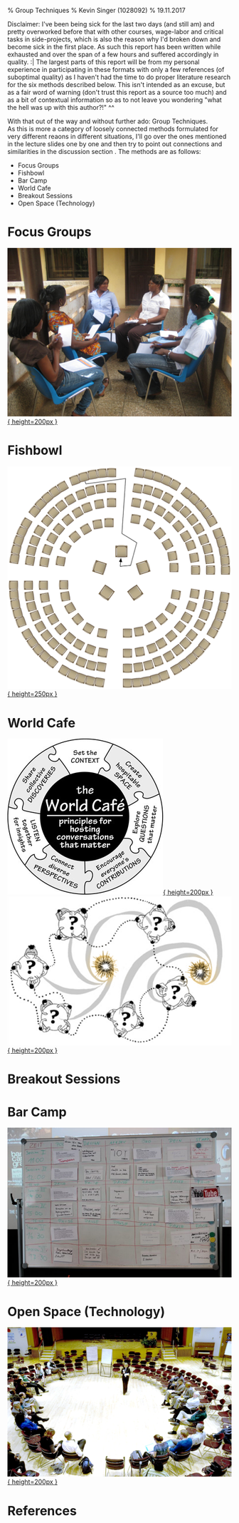 % Group Techniques
% Kevin Singer (1028092)
% 19.11.2017

<!--
~2 pages
750-1kw (w/o references)
review 3 others


Template  

Each report should contain the following sections: 

1.  Introduction: What is the core idea?  Explain the origins of the method, who proposed it? Are there different flavours or variants? In which paradigm does this method operate? What are the most relevant theories?  
2.  Use: Explain when to use it and how. What data does it produce?  
3.  Advantages and Disadvantages: Explain what the biggest advantages and disadvantages of this method are 
4.  Example: Provide a short example from the literature 

Note: You can deviate from this structure as long as all relevant points are discussed.





 unrelated: emejulu & mcgregor toward a radical digital citizenship

[image]: image.png "Image Title" 
![Alt text][image] 
A reference to the [image](#image).

![This is the caption\label{mylabel}](/url/of/image.png)
See figure \ref{mylabel}.

[^ref1]: See @Author1, p. 20
- - filter pandoc-citeproc

This is [an example][id] reference-style link.
This is [an example](http://example.com/ "Title") inline link.
[id]: http://example.com/  "Optional Title Here"
this is a [link to ref][reftest] 
[reftest]: http://example.org is a reftest

see asdf[^foo] or jkl^[asdfasfd]
[^foo]: bar



ich schreibs auch für meine peers :P
 also hab beschlossen der sinn davon ist
 leuten ein gefühl dafür zu geben wann sie mehr papers lesen sollten
 aka wann die methode hilfreich ist, was es für skills braucht, whatever
 mit einem sehr deutlichen "seids keine doofen zahlenfetischisten" unterton
 kontext der entstehung ist bei mir auch sehr wichtig, das ist bei "group methods" vielleicht bissi schwierig :P


-->


<!--
Group Techniques in general:

{TODO} did they influence each other and if so how?

-->


<!--
-->

Disclaimer: I've been being sick for the last two days (and still am) and pretty overworked before that with other courses, wage-labor and critical tasks in side-projects, which is also the reason why I'd broken down and become sick in the first place. As such this report has been written while exhausted and over the span of a few hours and suffered accordingly in quality. :|  The largest parts of this report will be from my personal experience in participating in these formats  with only a few references (of suboptimal quality) as I haven't had the time to
do proper literature research for the six <!-- TODO!!! correct if less --> methods described below. This isn't intended as an excuse, but as a fair word of warning (don't trust this report as a source too much) and as a bit of contextual information so as to not leave you wondering "what the hell was up with this author?!" ^^

With that out of the way and without further ado: Group Techniques.  
As this is more a category of loosely connected methods formulated for very different reaons in different situations, I'll go over <!--TODO (some of) --> the ones mentioned in the lecture slides one by one and then try to point out connections and similarities in the discussion section <!-- TODO!!!! did i actually do that? -->. The methods are as follows:

* Focus Groups 
* Fishbowl 
* Bar Camp 
* World Cafe 
* Breakout Sessions 
* Open Space (Technology)


# Focus Groups 

[![focus group](figures/focus_group.jpg){ height=200px }](https://commons.wikimedia.org/wiki/File:Focus_Groups,_National_Network_Meetings,_GINKS_IMG_3920_\(5348319263\).jpg)


<!-- 
<https://www.nngroup.com/articles/focus-groups/>

## Introduction

### What is the core idea?  

get a bunch of people together (classically in a lab), give them a question, let them talk with only minimal moderating. takes notes/audio/video for later analysis.

The Use and Misuse of Focus Groups https://www.nngroup.com/articles/focus-groups/
not for behaviour, usability, etc but to discover what users want.

small groups



### Explain the origins of the method, who proposed it? 

wikipedia mentions them being used to test effectiveness of propaganda during WWII by sociologist R.K.Merton the "father of the focus groups". term coined by ernest dichter. before "focused interviews" / "group depth interviews" / 

<http://blog.qsample.com/freud-and-the-intriguing-origins-of-the-focus-group/>: 

* Robert Merton in 1946 at the US Bureau of Applied Social Research at Columbia University. studies on effects of radio broadcasts, army training and morale films (and thus effectiveness of propaganda). "group studies"
* viennese psychologist / marketer ernest dichter. studied under freud. " people’s shopping cravings were hidden like an iceberg below an ocean of the subconscious. Only through interaction and insight could a researcher decipher the true longing and concerns of consumers;" + "sexual cravings, parent issues, archetypical social fears, etc". "let people talk and read between lines what they really mean". focus groups as method of preference/choice. called it "motivational research". recommended body proportions of barbie. "soul" (branding) of product.
* fell out of favour in 60s for quantitative, computer-friendly methods. also decline of freudianism.
* comeback as qualitative market research.
* fgroups can be done online by now at the cost of a strong bias in who can easily participate and loss of interaction quality. f2f still best.

{TODO}: how where they geared towards propaganda-studies? how would early group studies / group depth interviews look like? what were the design decisions?

### Are there different flavours or variants? 

{i assume merton's and dichters variants differed. how did they change to today?}

### In which paradigm does this method operate? 

i'd say constructivist. as it tries to capture peoples experiences/mental models respectively the ones constructed in the focusgroup

### What are the most relevant theories?  

huh?

##  Use: 
### Explain when to use it and how. 

{not from ref}: discover internal worlds, social dynamics, remember more together

when not to use it: if you want to study behaviour or want to run large, quantitative experiments.

### What data does it produce?  

audio-/video-recordings, transcripts, notes, posters, ?

##  Advantages and Disadvantages: Explain what the biggest advantages and disadvantages of this method are 

compared to non-group techniques: 

* can capture social dynamics. 
* social dynamics can mean that some group members dominate the discussion or that some things aren't shared before others.
* collective memory / recall. people reminding each other of other things they know

compared to other group techniques:

{ TODO }
* some are more conference/meeting formats for transfering knw / making an action plan (?)

compared to quantitative methods and observations: get insight into internal models

General Challenges (from slides):

* Logistics - more people, more constraints 
* Managing Space 
* Moderation

## Example

Provide a short example from the literature 

marketing: shape of barbie, cars,...

{TODO sthg more modern?}

@ FGroups:




-->

# Fishbowl 

[![fishbowl seating arrangment -- inner and outer circles](figures/fishbowl_diagram.png){  height=250px }](https://commons.wikimedia.org/wiki/File:Fishbowl_diagram_172.png)

<!-- 

## Introduction
### What is the core idea?  

discussion structure for larger groups by having a few highly visible, constantly rotating people discussing in the inner circle of chairs.

smaller circle of chairs for discutants in center (e.g. 5-8), larger circle around that. usually an expert starts in the center to kick off the discussion on a given topic. people can switch to a free chair in the inner circle when they want to say something. once they've replied to any follow-up questions or -discussion-strands they move back to the outer circle (same goes for the initial expert). This allows people to sit back and observe when they don't want to talk at the moment. It
also has the effect that people have time to think about points they want to make before / while moving into the inner circle. 

also discussing in really large groups / anonymous masses rarely works well (from my own experience). something about the social dynamic. fishbowl keeps inner circle small.

medium sized groups. walking to and joining the inner circle needs to stay feasible.


### Explain the origins of the method, who proposed it? 

{ TODO }

### Are there different flavours or variants? 

{ TODO }

### In which paradigm does this method operate? 

constructivist if used similar to a focus group to elaborate on personal experiences and discuss mental models but can also be critical theory in the sense that an action plan is formulated (even though world cafe/breakaway/barcamp/openspace+reporting probably deals better as finer points/sub-topics can be better discussed and more people have a chance to contribute due to the smaller effective group sizes / less anxiety about speaking in front of larger groups)

### What are the most relevant theories?  

huh?

##  Use: 
### Explain when to use it and how. 

how: see/merge with idea

when: 

* want to tap knowledge/points of view/mental models of large group on an issue while giving people a place to retreat/just watch
* collective memory (see focus groups)

when not: if you want to have every persons opinion in the room. some people won't talk (and that's 'k)

also see focus groups 

{TODO 

### What data does it produce?  

audio-/video-recordings, transcripts, notes

##  Advantages and Disadvantages: Explain what the biggest advantages and disadvantages of this method are 

General Challenges (from slides):

* Logistics - more people, more constraints 
* Managing Space 
* Moderation

## Example

{TODO} Provide a short example from the literature 

fishbowl we did on self-driving cars? the one(s) at klausur?

-->

# World Cafe 

[![world cafe principles](figures/world-cafe-puzzle.jpg){ height=200px }](http://rhizome.coop/facilitating-meetings-middle-game/) 
[![world cafe tables](figures/world-cafe-tables.png){ height=200px }](https://bcpslis.pbworks.com/w/page/107744660/World%20Cafe%20Model)

<!-- 
<http://www.theworldcafe.com/key-concepts-resources/world-cafe-method/>
<http://www.worldcafe.eu/en/index.html>
"World Cafe Guidelines & Principles" on youtube by OurEllipses (2009/08):<https://www.youtube.com/watch?v=YrTKD8NpApY>

//\[![](figures/World-Cafe-Guidelines.jpg)](http://amandafenton.com/core-methods/what-is-a-world-cafe/world-cafe-guidelines/)

## Introduction
### What is the core idea?  

discuss a complicated issue, usually with the goal of coming up with an action plan. a large focus is on providing a inviting, casual, cafe-like ambience. there's multiple tables e.g. one per sub-topic, covered in paper (so they can be written upon) and a person staying there. the rest of the people switch through. the person who stayed behind gives an overview of the discussion on the table so far. the paper allows participants to leave messages in their own words and drawings.
usually the table hosts will report back to the larger plenum at the end. there might also be an introductionary talk at the start.

works at varying sizes

### Explain the origins of the method, who proposed it? 

{TODO}

### Are there different flavours or variants? 

one without reporting back (focus on discussion not outcomes)

### In which paradigm does this method operate? 

constructivist (understanding mental models of larger group) / critical theory (action plan)
### What are the most relevant theories?  

##  Use: 
### Explain when to use it and how. 
### What data does it produce?  

recordings of reporting back (if any), notes on tables

##  Advantages and Disadvantages: Explain what the biggest advantages and disadvantages of this method are 

very inclusive due to small table sizes and effort made to set ambience (if done right; easy to do wrong)

good for complex issues: small size makes discussions productive but due to rotation knw of entire crowd is tapped

good deliberate for making collective action plans in a larger group

same as all group methods: collaborative knw, etc

important to set ambience and have diverse crowd!

General Challenges (from slides):

* Logistics - more people, more constraints 
* Managing Space 
* Moderation

## Example

Provide a short example from the literature 

world cafe at EYA?

-->

# Breakout Sessions 
<!-- 
<https://www.nngroup.com/articles/focus-groups/>

## Introduction
### What is the core idea?  

break up regular conferences by having discussions in smaller groups on sub-topics 

### Explain the origins of the method, who proposed it? 
### Are there different flavours or variants? 
### In which paradigm does this method operate? 
### What are the most relevant theories?  

##  Use: 
### Explain when to use it and how. 
### What data does it produce?  

audio-/video-recordings, transcripts, notes, posters, ?

##  Advantages and Disadvantages: Explain what the biggest advantages and disadvantages of this method are 

General Challenges (from slides):

* Logistics - more people, more constraints 
* Managing Space 
* Moderation

## Example

Provide a short example from the literature 

-->

# Bar Camp 


[![sessionplan of barcamp graz 2017](figures/barcamp_whiteboard.jpg){ height=200px }](http://barcamp-graz.at/2017/04/so-schaut-der-sessionplan-vom-ersten-barcamp-tag-aus/)

<!-- 

## Introduction
### What is the core idea?  

unconference. reaction/critique/subversion of large conferences with fixed session plan and minimal interactivity

can have overarching themes (uxcamp, suggested tracks in barcamp graz) but otherwise is rather free

strong sense of contribution. e.g. "if this is your first barcamp, you have to hold a session."

large numbers of people (it's an (un)conference). individual session vary in size depending on style and number of people interested in it.


### Explain the origins of the method, who proposed it? 

{TODO}

### Are there different flavours or variants? 

{TODO}
hybrid with regular conference (e.g. uxcamp with one fixed track / skeleton session plan and one free track/free slots all through the day that use the barcamp mode. allows people to choose style and thus usually also interactivity and group size. allows last minute submissions. allows room for discussion without fully abandoning pre-planned talk by experts)

### In which paradigm does this method operate? 

critical theory?
is a critique / method aimed at breaking up rigid conference structures. can be used to discuss issues / make action plans in different time-slots. about knw and experience transfer between particpants.

### What are the most relevant theories?  

?

##  Use: 
### Explain when to use it and how. 

as it's an (un)conference format you need to have at least one, ideally several rooms (with different, rearrangable seating arrangments and ambiences suited for different session-types), (probably) registration and ideally catering, after hours activities, etc

planning session^[barcamp graz 2017 - video of (sparsely attended) planning session on sunday: <https://www.youtube.com/watch?v=IF4y63whodg>] every morning. people write topics of sessions on pieces of paper, and e.g. assign them to time slots and rooms on a (moveable) corkboard = physical session plan. usually there's also digital variant for ease of access if you're somewhere else in the building (then again the physical thing is good place to get into conversations with people)

sessions can be anything, e.g. talks, discussions, hands-on workshops, leisure time (barcamp graz 2017 had a floor excercise and a board-games session)

good to meet people from all possible (sub-)fields (related to the main field if any; e.g. *ux*camp vs completely open @ graz)

individual session can be used by participants as plattform to get and give feedback / discussion of projects/issues they're researching in a way similar to any of the other group techniques. it's more about equal sharing and contributing though.

### What data does it produce?  

not intended as data collection method but as forum

audio-/video-recordings (unusual), transcripts, notes, posters (rare but possible), tweets, follow-up contacts,... (especially if running a discussion 


more knw for participants

##  Advantages and Disadvantages: Explain what the biggest advantages and disadvantages of this method are 

see when and how

General Challenges (from slides):

* Logistics - more people, more constraints 
* Managing Space 
* Moderation

## Example

Provide a short example from the literature 

[blog on barcamp graz 2017](http://barcamp-graz.at/blog/)

-->
# Open Space (Technology)

[![open space plenary circle](figures/open_space_plenum.jpg){ height=200px }](https://en.wikipedia.org/wiki/File:NASA_Open_Space_2_Innovate.jpg)
<!-- 

## Introduction
### What is the core idea?  

<https://en.wikipedia.org/wiki/Open_Space_Technology>

<http://www.chriscorrigan.com/openspace/whatisos.html>

let people organize own conference/meeting with very fluent seating setup (main plenary circle and many breakaway circles) and participants moving between discussion groups at any point.

minimal managment

invitation gives purpose of meeting. first 30-90 mins are about setting agenda (~barcamp). bulletin board with issues/mapping to smaller seating-circles. if you come up with a new sub-issue post a new entry there.

less conferency / more something for one large room / more of a meeting format

large plenary seating circle and smaller subcircles/breakout-sessions for sub-issues/topics. people can move around as they want ("marketplace" where people "shop" for ideas)

full process:

* Opening Circle (agenda co-creation process at the start, without the facilitator helping / synthesizing / suggesting / reducing topics)
* Facilitator’s explanation of principles and law (calling them guidelines, invitations, whatever)
* Multiple conversations ideally happening around the same big space, ideally several discussion sessions across time (without the facilitator helping those groups)
* Closing Circle (comment and reflection)

persons who started breakouts are responsible for starting discussion there, taking notes and reporting back.

notes are collected as proceedings and sent to everyone

similarities to barcamp (@agenda), world-cafe (multiple discussion groups and people moving, reporting back; no paper and ambience setting per default though) and breakaway-sessions (split and then reporting back). 


Guiding principles:

* Whoever comes is the right people 
* Whenever it starts is the right time 
* Wherever it is, is the right place 
* Whatever happens is the only thing that could have, be prepared to be surprised! 
* When it's over, it's over (within this session) 

Roles: Bird (person starting breakaway/nest), Bee (stay with one breakaway) <-> Butterflies (people moving in between, carrying ideas across)

Owen's Law of two feet: "If at any time during our time together you find yourself in any situation where you are neither learning nor contributing, use your two feet, go someplace else."

### Explain the origins of the method, who proposed it? 

guy {TODO} was organizing conferences on organisatorial managment. first two were classic conferences with large managment overhead. over a glass of martini had the idea to give people space and let them organize their own conference. (similar to a barcamp in that manner)

the "technology" in open space technology comes from a person {TODO} speaking in front of the media. sounded more impressive. got picked up the news.

clear origin in business/managment/workshop-culture


### Are there different flavours or variants? 

{TODO}

### In which paradigm does this method operate? 

critical theory(?) as point is to come up with whatever the particpants want to (e.g. an action plan)


### What are the most relevant theories?  



##  Use: 
### Explain when to use it and how. 

@how: see "core"

when: harrison owen^[Owen, Harrison (2008). Open Space Technology: A User's Guide (3rd ed.). Berrett-Koehler. ISBN 978-1-57675-476-4.] writes it works well for issues that require/have high complexity, diversity, conflict (real or potential) and urgency. 

don't use it next steps are clear, leaders/sponsors already know answers and just want to sell them, organization is preferred to be top-down by managment, etc

challenge: facilitator should be present but invisible. logistics, managing space

### What data does it produce?  

notes/proceedings

##  Advantages and Disadvantages: Explain what the biggest advantages and disadvantages of this method are 

see when

## Example

Provide a short example from the literature 

-->

# References

<!-- TODO -->

